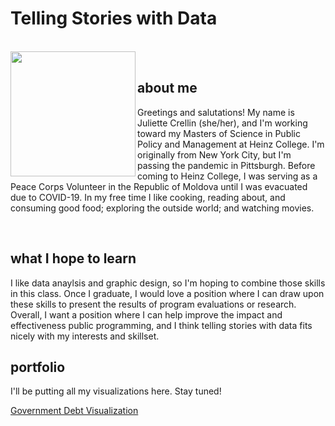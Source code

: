 <h1> Telling Stories with Data</h1>
<br>
<img src="https://jgcrellin.github.io/portfolio/Photo.jpg" width ="200px" align="left"/>
<br>
<h2> about me </h2>
<p> Greetings and salutations! My name is Juliette Crellin (she/her), and I'm working toward my Masters of Science in Public Policy and Management at Heinz College. I'm originally from New York City, but I'm passing the pandemic in Pittsburgh. Before coming to Heinz College, I was serving as a Peace Corps Volunteer in the Republic of Moldova until I was evacuated due to COVID-19. In my free time I like cooking, reading about, and consuming good food; exploring the outside world; and watching movies.</p>
<br>
<h2> what I hope to learn </h2>
<p>I like data anaylsis and graphic design, so I'm hoping to combine those skills in this class. Once I graduate, I would love a position where I can draw upon these skills to present the results of program evaluations or research. Overall, I want a position where I can help improve the impact and effectiveness public programming, and I think telling stories with data fits nicely with my interests and skillset. </p>


<h2> portfolio </h2>
<p> I'll be putting all my visualizations here. Stay tuned!</p>
<p> <a href="/portfolio/govdebtviz.html"> Government Debt Visualization</a> </p>
